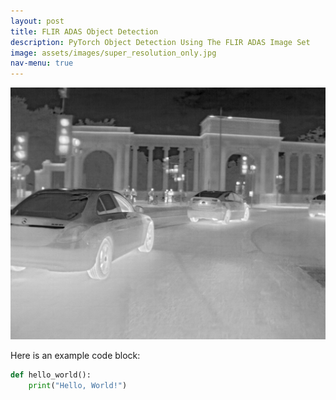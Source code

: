 ```yaml
---
layout: post
title: FLIR ADAS Object Detection
description: PyTorch Object Detection Using The FLIR ADAS Image Set
image: assets/images/super_resolution_only.jpg
nav-menu: true
---
```



![Super Resolution Example](assets/images/super_resolution_only.jpg)


Here is an example code block:

```python
def hello_world():
    print("Hello, World!")
